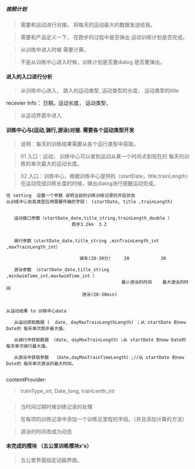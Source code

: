 
##### 按照计划

>  需要和运动进行对接。 将每天的运动最大的数据发送给我。

>  需要和产品定义一下， 在跑步的过程中是否弹出 运动训练计划是否完成。

>  从训练中进入时候  需要计算。

>  不是从训练中心进入时候，训练计划是否要dialog 是否要弹出。

>

#### 进入的入口进行分析

>  从训练中心进入， 跳入的运动类型, 运动类型的长度， 运动类型的title

recevier Info： 日期，运动长度， 运动类型，

>  从运动界面中进入


#### 训练中心与(运动,骑行,游泳)对接. 需要各个运动类型开发

> 说明：每天的训练结果需要从各个运行类型中获取。

> 01 入口：运动， 训练中心可以拿到运动从某一个时间点到现在的 每天的训练的单次最大的运动长度。

> 02 入口：训练中心，根据训练中心提供的（startDate，title,trainLength）在运动完成训练长度的时候，弹出dialog进行提醒运动完成。

```
往 setting  设置一个参数 说明当前的训练训练记录的开启状态
从训练中心到各类型应用需要传输的字段： (startDate, title ,trainLength)


   运动接口参数（startDate_date,title_string,trainLength_double ）
                         跑步3.2km  3.2


   骑行参数（startDate_date,title_string ,minTrainLength_int ,maxTrainLength_int）

                            骑车(20-30分)     20            30

   游泳参数 （startDate_date,title_string ,minSwimTime_int,maxSwimTime_int ）
                                            最小游泳的时间    最大游泳的时间
                             游泳(20-30min)


从运动结果 to 训练中心data

   从运动获取数据 (  date, dayMaxTrainLengthLength) ；从 startDate 到new Date的 每天单次跑步最大值。

   从骑行中获取数据 （date, dayMaxTrainLength）:从 startDate 到new Date的 每天单次骑行最大值。

   从游泳中获取参数  （date,dayMaxTrainTimeLength）;//从 startDate 到new Date的 每天单次游泳的最大时间。


```

contentProvider:

>  trainType_int, Date_long, trainLenth_int




#####

> 当时间过期时候训练记录的处理

> 在每项的训练记录中添加一个训练总里程的字段。（并且添加计算的方法）

> 游泳的时间改成为动态


#### 未完成的模块 （五公里训练模块x's）

> 五公里界面指定动画界面。

>
